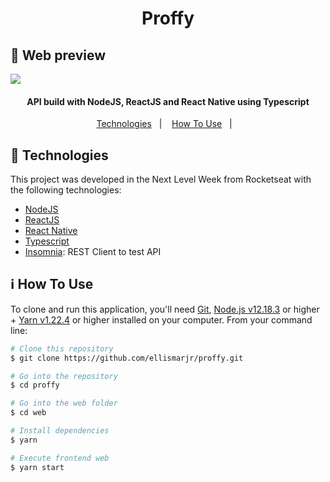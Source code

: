 <h1 align="center">
  Proffy
</h1>

## :iphone: Web preview
![](https://github.com/ellismarjr/proffy/blob/master/images-preview/proffy-preview.gif)

<h4 align="center">
  API build with NodeJS, ReactJS and React Native using Typescript
</h4>

<p align="center">
  <a href="#rocket-technologies">Technologies</a>&nbsp;&nbsp;&nbsp;|&nbsp;&nbsp;&nbsp;
  <a href="#information_source-how-to-use">How To Use</a>&nbsp;&nbsp;&nbsp;|&nbsp;&nbsp;&nbsp;
</p>

## :rocket: Technologies

This project was developed in the Next Level Week from Rocketseat with the following technologies:

- [NodeJS](https://nodejs.org/en/)
- [ReactJS](https://pt-br.reactjs.org/)
- [React Native](https://reactnative.dev/)
- [Typescript](https://www.typescriptlang.org/docs/home.html)
- [Insomnia](https://insomnia.rest/download/): REST Client to test API

## :information_source: How To Use

To clone and run this application, you'll need [Git](https://git-scm.com), [Node.js v12.18.3](https://nodejs.org/en/) or higher + [Yarn v1.22.4](https://yarnpkg.com/) or higher installed on your computer. From your command line:

```bash
# Clone this repository
$ git clone https://github.com/ellismarjr/proffy.git

# Go into the repository
$ cd proffy

# Go into the web folder
$ cd web

# Install dependencies
$ yarn

# Execute frontend web
$ yarn start
```


